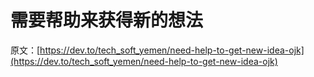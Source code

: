 # 需要帮助来获得新的想法

原文：[https://dev.to/tech_soft_yemen/need-help-to-get-new-idea-ojk](https://dev.to/tech_soft_yemen/need-help-to-get-new-idea-ojk)